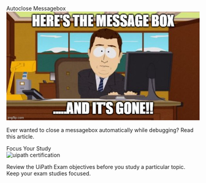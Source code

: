 <div class="col-12 col-xs-12 col-sm-6 col-md-6 col-lg-4 col-xl-4 mb-2 d-flex align-items-stretch">
    <div class="card">
        <div class="card-header">Autoclose Messagebox</div>
        <img src="/assets/Messagebox-gone-Meme.jpg" class="card-img-top" alt="uipath certification" />
        <div class="card-body d-flex flex-column">
            <p class="card-text">Ever wanted to close a messagebox automatically while debugging? Read this article.</p>
        </div>
    </div>
</div>
<div class="col-12 col-xs-12 col-sm-6 col-md-6 col-lg-4 col-xl-4 mb-2 d-flex align-items-stretch">
    <div class="card">
        <div class="card-header">Focus Your Study</div>
        <img src="/assets/focus.jpg" class="card-img-top" alt="uipath certification" />
        <div class="card-body d-flex flex-column">
            <p class="card-text">Review the UiPath Exam objectives before you study a particular topic. Keep your exam studies focused.</p>
        </div>
    </div>
</div>
